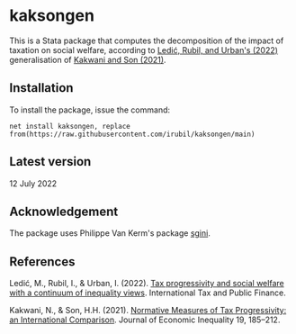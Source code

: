 # kaksongen
This is a Stata package that computes the decomposition of the impact of taxation on social welfare, according to [Ledić, Rubil, and Urban's (2022)](https://link.springer.com/article/10.1007/s10797-022-09752-y) generalisation of [Kakwani and Son (2021)](https://link.springer.com/article/10.1007/s10888-020-09463-6).

## Installation
To install the package, issue the command:

``net install kaksongen, replace from(https://raw.githubusercontent.com/irubil/kaksongen/main)``

## Latest version
12 July 2022

## Acknowledgement
The package uses Philippe Van Kerm's package [sgini](https://ideas.repec.org/c/boc/bocode/s458778.html).

## References
Ledić, M., Rubil, I., & Urban, I. (2022). [Tax progressivity and social welfare with a continuum of inequality views](https://doi.org/10.1007/s10797-022-09752-y). International Tax and Public Finance.

Kakwani, N., & Son, H.H. (2021). [Normative Measures of Tax Progressivity: an International Comparison](https://doi.org/10.1007/s10888-020-09463-6). Journal of Economic Inequality 19, 185–212.
